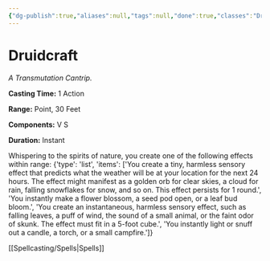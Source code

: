 ```yaml
---
{"dg-publish":true,"aliases":null,"tags":null,"done":true,"classes":"Druid,","spellLevel":0,"school":"Transmutation","source":"PHB","permalink":"/spells/druidcraft/","dgHomeLink":false,"dgPassFrontmatter":true}
---
```


# Druidcraft
*A Transmutation Cantrip.*

**Casting Time:** 1 Action

**Range:** Point, 30 Feet

**Components:** V S 

**Duration:** Instant

Whispering to the spirits of nature, you create one of the following effects within range:
{'type': 'list', 'items': ['You create a tiny, harmless sensory effect that predicts what the weather will be at your location for the next 24 hours. The effect might manifest as a golden orb for clear skies, a cloud for rain, falling snowflakes for snow, and so on. This effect persists for 1 round.', 'You instantly make a flower blossom, a seed pod open, or a leaf bud bloom.', 'You create an instantaneous, harmless sensory effect, such as falling leaves, a puff of wind, the sound of a small animal, or the faint odor of skunk. The effect must fit in a 5-foot cube.', 'You instantly light or snuff out a candle, a torch, or a small campfire.']}

[[Spellcasting/Spells|Spells]]